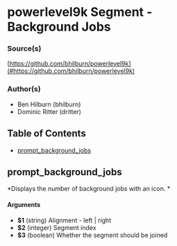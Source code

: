 # powerlevel9k Segment - Background Jobs


### Source(s)

[https://github.com/bhilburn/powerlevel9k](#https://github.com/bhilburn/powerlevel9k)


### Author(s)

- Ben Hilburn (bhilburn)
- Dominic Ritter (dritter)


## Table of Contents

- [prompt_background_jobs](#prompt_background_jobs)

## prompt_background_jobs
*Displays the number of background jobs with an icon. *

#### Arguments

- **$1** (string) Alignment - left | right
- **$2** (integer) Segment index
- **$3** (boolean) Whether the segment should be joined


